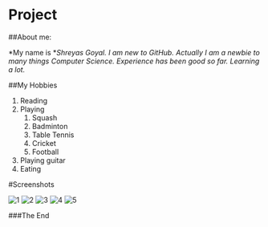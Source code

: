 # Project

##About me:

*My name is **Shreyas Goyal.*
*I am new to GitHub. Actually I am a newbie to many things Computer Science.*
*Experience has been good so far. Learning a lot.*

##My Hobbies

1. Reading
1. Playing
   1. Squash
   1. Badminton
   1. Table Tennis
   1. Cricket
   1. Football
1. Playing guitar
1. Eating

#Screenshots

![1](https://ibb.co/p3LK1c0)
![2](https://ibb.co/G7WxYJK)
![3](https://ibb.co/S6PcRd2)
![4](https://ibb.co/7RLBbkp)
![5](https://ibb.co/MCWhQ6x)

###The End
